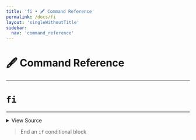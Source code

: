 ```yaml
---
title: 'fi • 🖋️ Command Reference'
permalink: /docs/fi
layout: 'singleWithoutTitle'
sidebar:
  nav: 'command_reference'
---
```


# 🖋️ Command Reference

---

# `fi`

---



<details>
  <summary>View Source</summary>

{% highlight sh %}

!fn --shellpen-private writeDSL --write-null-if-last-empty
!fn --shellpen-private writeDSL --pop
!fn --shellpen-private writeDSL writeln "fi"
{% endhighlight %}

</details>



> End an `if` conditional block








